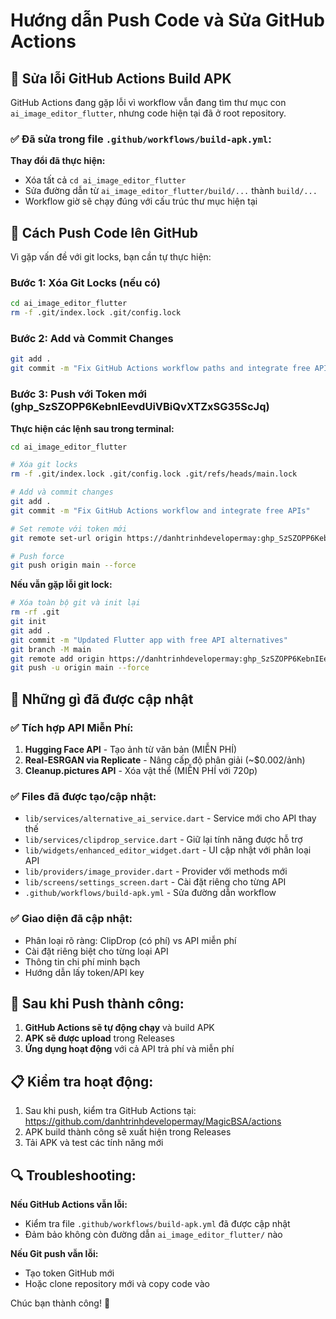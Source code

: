 # Hướng dẫn Push Code và Sửa GitHub Actions

## 🔧 Sửa lỗi GitHub Actions Build APK

GitHub Actions đang gặp lỗi vì workflow vẫn đang tìm thư mục con `ai_image_editor_flutter`, nhưng code hiện tại đã ở root repository.

### ✅ Đã sửa trong file `.github/workflows/build-apk.yml`:

**Thay đổi đã thực hiện:**
- Xóa tất cả `cd ai_image_editor_flutter` 
- Sửa đường dẫn từ `ai_image_editor_flutter/build/...` thành `build/...`
- Workflow giờ sẽ chạy đúng với cấu trúc thư mục hiện tại

## 🚀 Cách Push Code lên GitHub

Vì gặp vấn đề với git locks, bạn cần tự thực hiện:

### Bước 1: Xóa Git Locks (nếu có)
```bash
cd ai_image_editor_flutter
rm -f .git/index.lock .git/config.lock
```

### Bước 2: Add và Commit Changes
```bash
git add .
git commit -m "Fix GitHub Actions workflow paths and integrate free API alternatives"
```

### Bước 3: Push với Token mới (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)

**Thực hiện các lệnh sau trong terminal:**

```bash
cd ai_image_editor_flutter

# Xóa git locks
rm -f .git/index.lock .git/config.lock .git/refs/heads/main.lock

# Add và commit changes
git add .
git commit -m "Fix GitHub Actions workflow and integrate free APIs"

# Set remote với token mới
git remote set-url origin https://danhtrinhdevelopermay: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@github.com/danhtrinhdevelopermay/MagicBSA.git

# Push force
git push origin main --force
```

**Nếu vẫn gặp lỗi git lock:**
```bash
# Xóa toàn bộ git và init lại
rm -rf .git
git init
git add .
git commit -m "Updated Flutter app with free API alternatives"
git branch -M main
git remote add origin https://danhtrinhdevelopermay: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@github.com/danhtrinhdevelopermay/MagicBSA.git
git push -u origin main --force
```

## 📱 Những gì đã được cập nhật

### ✅ Tích hợp API Miễn Phí:
1. **Hugging Face API** - Tạo ảnh từ văn bản (MIỄN PHÍ)
2. **Real-ESRGAN via Replicate** - Nâng cấp độ phân giải (~$0.002/ảnh) 
3. **Cleanup.pictures API** - Xóa vật thể (MIỄN PHÍ với 720p)

### ✅ Files đã được tạo/cập nhật:
- `lib/services/alternative_ai_service.dart` - Service mới cho API thay thế
- `lib/services/clipdrop_service.dart` - Giữ lại tính năng được hỗ trợ
- `lib/widgets/enhanced_editor_widget.dart` - UI cập nhật với phân loại API
- `lib/providers/image_provider.dart` - Provider với methods mới
- `lib/screens/settings_screen.dart` - Cài đặt riêng cho từng API
- `.github/workflows/build-apk.yml` - Sửa đường dẫn workflow

### ✅ Giao diện đã cập nhật:
- Phân loại rõ ràng: ClipDrop (có phí) vs API miễn phí
- Cài đặt riêng biệt cho từng loại API
- Thông tin chi phí minh bạch
- Hướng dẫn lấy token/API key

## 🎯 Sau khi Push thành công:

1. **GitHub Actions sẽ tự động chạy** và build APK
2. **APK sẽ được upload** trong Releases 
3. **Ứng dụng hoạt động** với cả API trả phí và miễn phí

## 📋 Kiểm tra hoạt động:

1. Sau khi push, kiểm tra GitHub Actions tại: https://github.com/danhtrinhdevelopermay/MagicBSA/actions
2. APK build thành công sẽ xuất hiện trong Releases
3. Tải APK và test các tính năng mới

## 🔍 Troubleshooting:

**Nếu GitHub Actions vẫn lỗi:**
- Kiểm tra file `.github/workflows/build-apk.yml` đã được cập nhật
- Đảm bảo không còn đường dẫn `ai_image_editor_flutter/` nào

**Nếu Git push vẫn lỗi:**
- Tạo token GitHub mới
- Hoặc clone repository mới và copy code vào

Chúc bạn thành công! 🚀